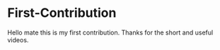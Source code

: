# First-Contribution
Hello mate this is my first contribution. Thanks for the short and useful videos.
